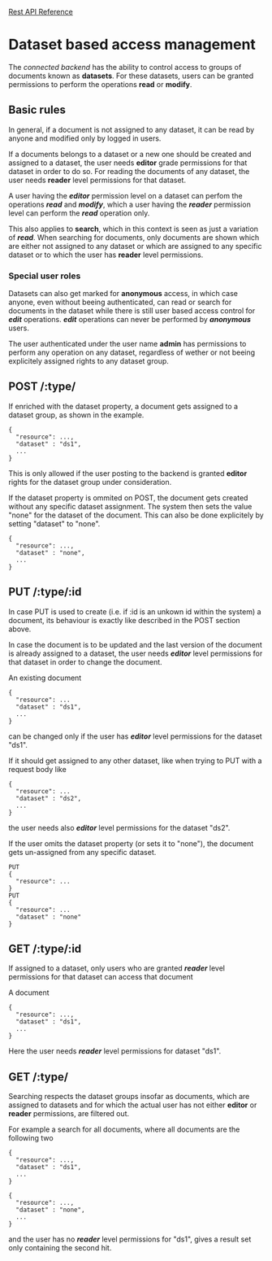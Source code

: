 [Rest API Reference](rest-api-reference.md)

# Dataset based access management

The *connected backend* has the ability to control access to groups
of documents known as **datasets**. For these datasets, users can be granted permissions
to perform the operations **read** or **modify**.

## Basic rules

In general, if a document is not assigned to any dataset, it can be read by anyone
and modified only by logged in users.

If a documents belongs to a dataset or a new one should be created and assigned to a dataset,
the user needs **editor** grade permissions for that dataset in order to do so. 
For reading the documents of any dataset, the user needs **reader** level permissions 
for that dataset. 

A user having the ***editor*** permission level on a dataset can perfom the operations ***read***
and ***modify***, which a user having the ***reader*** permission level can perform the ***read***
operation only.

This also applies to **search**, which in this context is seen as just 
a variation of ***read***. When searching for documents, only documents are shown 
which are either not assigned to any dataset or which
are assigned to any specific dataset or to which the user has **reader** level permissions.

### Special user roles

Datasets can also get marked for **anonymous** access, in which case anyone, even without beeing
authenticated, can read or search for documents in the dataset while there is still user based
access control for ***edit*** operations. ***edit*** operations can never be performed by 
***anonymous*** users.

The user authenticated under the user name **admin** has permissions to perform any operation
on any dataset, regardless of wether or not beeing explicitely assigned rights to any dataset group.

## POST /:type/

If enriched with the dataset property, a document gets
assigned to a dataset group, as shown in the example.

```
{
  "resource": ...,
  "dataset" : "ds1",
  ...
}
```

This is only allowed if the user posting to the backend is 
granted **editor** rights for the dataset group under consideration.

If the dataset property is ommited on POST, the document gets created without any specific
dataset assignment. The system then sets the value "none" for the dataset of the document.
This can also be done explicitely by setting "dataset" to "none".

```
{
  "resource": ...,
  "dataset" : "none",
  ...
}
```

## PUT /:type/:id

In case PUT is used to create (i.e. if :id is an unkown id within the system) a 
document, its behaviour is exactly like described in
the POST section above.

In case the document is to be updated and the last version of the document 
is already assigned to a dataset, the user needs ***editor*** level permissions for that
dataset in order to change the document.

An existing document

```
{
  "resource": ...
  "dataset" : "ds1",
  ...
}
```

can be changed only if the user has ***editor*** level permissions for the dataset "ds1".

If it should get assigned to any other dataset, 
like when trying to PUT with a request body like

```
{
  "resource": ...
  "dataset" : "ds2",
  ...
}
```

the user needs also ***editor*** level permissions for the dataset "ds2".

If the user omits the dataset property (or sets it to "none"), 
the document gets un-assigned from any specific dataset.

```
PUT
{
  "resource": ...
}
PUT
{
  "resource": ...
  "dataset" : "none"
}
```

## GET /:type/:id

If assigned to a dataset, only users who are granted ***reader*** level 
permissions for that dataset can access that document

A document

```
{
  "resource": ...,
  "dataset" : "ds1",
  ...
}
```

Here the user needs ***reader*** level permissions for dataset "ds1".

## GET /:type/

Searching respects the dataset groups insofar as documents, which are assigned to datasets and
for which the actual user has not either **editor** or **reader** permissions, are filtered out.

For example a search for all documents, where all documents are the following two

```
{
  "resource": ...,
  "dataset" : "ds1",
  ...
}

{
  "resource": ...,
  "dataset" : "none",
  ...
}
```

and the user has no ***reader*** level permissions for "ds1", 
gives a result set only containing the second hit.




